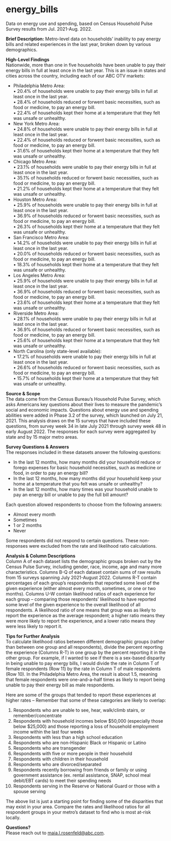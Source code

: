 # energy_bills
Data on energy use and spending, based on Census Household Pulse Survey results from Jul. 2021-Aug. 2022.

<b>Brief Description:</b> Metro-level data on households’ inability to pay energy bills and related experiences in the last year, broken down by various demographics.

<b>High-Level Findings</b><br>
Nationwide, more than one in five households have been unable to pay their energy bills in full at least once in the last year. This is an issue in states and cities across the country, including each of our ABC OTV markets:<br>
-	Philadelphia Metro Area:<br>
 •	20.4% of households were unable to pay their energy bills in full at least once in the last year.<br>
 •	28.4% of households reduced or forwent basic necessities, such as food or medicine, to pay an energy bill.<br>
 •	22.4% of households kept their home at a temperature that they felt was unsafe or unhealthy.<br>
-	New York Metro Area:<br>
 •	24.8% of households were unable to pay their energy bills in full at least once in the last year.<br>
 •	22.4% of households reduced or forwent basic necessities, such as food or medicine, to pay an energy bill.<br>
 •	31.6% of households kept their home at a temperature that they felt was unsafe or unhealthy.<br>
-	Chicago Metro Area:<br>
 •	23.1% of households were unable to pay their energy bills in full at least once in the last year.<br>
 •	35.1% of households reduced or forwent basic necessities, such as food or medicine, to pay an energy bill.<br>
 •	21.2% of households kept their home at a temperature that they felt was unsafe or unhealthy.<br>
-	Houston Metro Area:<br>
 •	25.9% of households were unable to pay their energy bills in full at least once in the last year.<br>
 •	36.9% of households reduced or forwent basic necessities, such as food or medicine, to pay an energy bill.<br>
 •	26.3% of households kept their home at a temperature that they felt was unsafe or unhealthy.<br>
-	San Francisco Metro Area:<br>
 •	14.2% of households were unable to pay their energy bills in full at least once in the last year.<br>
 •	20.0% of households reduced or forwent basic necessities, such as food or medicine, to pay an energy bill.<br>
 •	18.3% of households kept their home at a temperature that they felt was unsafe or unhealthy.<br>
-	Los Angeles Metro Area:<br>
 •	25.9% of households were unable to pay their energy bills in full at least once in the last year.<br>
 •	36.9% of households reduced or forwent basic necessities, such as food or medicine, to pay an energy bill.<br>
 •	23.6% of households kept their home at a temperature that they felt was unsafe or unhealthy.<br>
-	Riverside Metro Area:<br>
 •	28.1% of households were unable to pay their energy bills in full at least once in the last year.<br>
 •	36.9% of households reduced or forwent basic necessities, such as food or medicine, to pay an energy bill.<br>
 •	25.6% of households kept their home at a temperature that they felt was unsafe or unhealthy.<br>
-	North Carolina (only state-level available):<br>
 •	17.2% of households were unable to pay their energy bills in full at least once in the last year.<br>
 •	26.6% of households reduced or forwent basic necessities, such as food or medicine, to pay an energy bill.<br>
 •	15.7% of households kept their home at a temperature that they felt was unsafe or unhealthy.<br>

<b>Source & Scope</b><br>
The data come from the Census Bureau’s Household Pulse Survey, which asks Americans key questions about their lives to measure the pandemic’s social and economic impacts. Questions about energy use and spending abilities were added in Phase 3.2 of the survey, which launched on July 21, 2021. This analysis draws on the 15 surveys that have included these questions, from survey week 34 in late July 2021 through survey week 48 in early August 2022. The responses for each survey were aggregated by state and by 15 major metro areas.<br>

<b>Survey Questions & Answers</b><br>
The responses included in these datasets answer the following questions:<br>
- In the last 12 months, how many months did your household reduce or forego expenses for basic household necessities, such as medicine or food, in order to pay an energy bill?<br>
- In the last 12 months, how many months did your household keep your home at a temperature that you felt was unsafe or unhealthy?<br>
- In the last 12 months, how many times was your household unable to pay an energy bill or unable to pay the full bill amount?<br>

Each question allowed respondents to choose from the following answers:<br>
- Almost every month<br>
- Sometimes<br>
- 1 or 2 months<br>
- Never<br>

Some respondents did not respond to certain questions. These non-responses were excluded from the rate and likelihood ratio calculations.<br>

<b>Analysis & Column Descriptions</b><br>
Column A of each dataset lists the demographic groups broken out by the Census Pulse Survey, including gender, race, income, age and many more characteristics. Columns B-Q of each dataset contain sums of raw results from 15 surveys spanning July 2021-August 2022. Columns R-T contain percentages of each group’s respondents that reported some level of the given experience (either almost every month, sometimes, or one or two months). Columns U-W contain likelihood ratios of each experience for each group – comparing those respondents’ likelihood to have reported some level of the given experience to the overall likelihood of all respondents. A likelihood ratio of one means that group was as likely to report the experience as the average respondent; a higher ratio means they were more likely to report the experience, and a lower ratio means they were less likely to report it.<br>

<b>Tips for Further Analysis</b><br>
To calculate likelihood ratios between different demographic groups (rather than between one group and all respondents), divide the percent reporting the experience (Columns R-T) in one group by the percent reporting it in the other group. For example, if I wanted to see if there is a sex-based disparity in being unable to pay energy bills, I would divide the rate in Column T of female respondents (Row 11) by the rate in Column T of male respondents (Row 10). In the Philadelphia Metro Area, the result is about 1.5, meaning that female respondents were one-and-a-half times as likely to report being unable to pay their energy bill as male respondents.<br>

Here are some of the groups that tended to report these experiences at higher rates – Remember that some of these categories are likely to overlap:<br>
1.	Respondents who are unable to see, hear, walk/climb stairs, or remember/concentrate
2.	Respondents with household incomes below $50,000 (especially those below $25,000) and those reporting a loss of household employment income within the last four weeks
3.	Respondents with less than a high school education
4.	Respondents who are non-Hispanic Black or Hispanic or Latino
5.	Respondents who are transgender
6.	Respondents with five or more people in their household
7.	Respondents with children in their household
8.	Respondents who are divorced/separated
9.	Respondents recently borrowing from friends or family or using government assistance (ex. rental assistance, SNAP, school meal debit/EBT cards) to meet their spending needs
10.	Respondents serving in the Reserve or National Guard or those with a spouse serving<br>
 
The above list is just a starting point for finding some of the disparities that may exist in your area. Compare the rates and likelihood ratios for all respondent groups in your metro’s dataset to find who is most at-risk locally. <br>

<b>Questions?</b><br>
Please reach out to maia.l.rosenfeld@abc.com.
